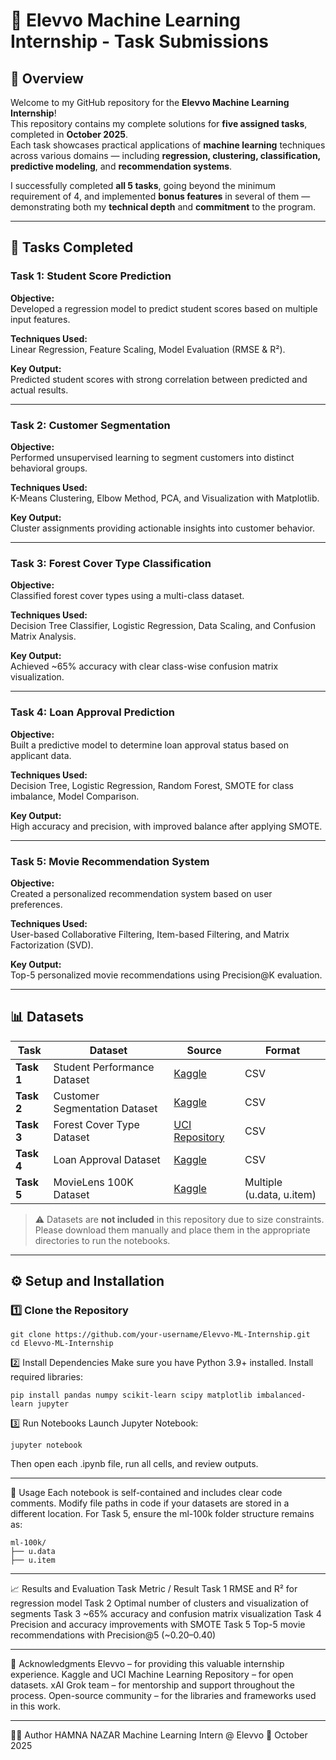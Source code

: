# 🌟 Elevvo Machine Learning Internship - Task Submissions

## 🧩 Overview
Welcome to my GitHub repository for the **Elevvo Machine Learning Internship**!  
This repository contains my complete solutions for **five assigned tasks**, completed in **October 2025**.  
Each task showcases practical applications of **machine learning** techniques across various domains — including **regression, clustering, classification, predictive modeling**, and **recommendation systems**.

I successfully completed **all 5 tasks**, going beyond the minimum requirement of 4, and implemented **bonus features** in several of them — demonstrating both my **technical depth** and **commitment** to the program.

---

## 🚀 Tasks Completed

### **Task 1: Student Score Prediction**
**Objective:**  
Developed a regression model to predict student scores based on multiple input features.  

**Techniques Used:**  
Linear Regression, Feature Scaling, Model Evaluation (RMSE & R²).  

**Key Output:**  
Predicted student scores with strong correlation between predicted and actual results.

---

### **Task 2: Customer Segmentation**
**Objective:**  
Performed unsupervised learning to segment customers into distinct behavioral groups.  

**Techniques Used:**  
K-Means Clustering, Elbow Method, PCA, and Visualization with Matplotlib.  

**Key Output:**  
Cluster assignments providing actionable insights into customer behavior.

---

### **Task 3: Forest Cover Type Classification**
**Objective:**  
Classified forest cover types using a multi-class dataset.  

**Techniques Used:**  
Decision Tree Classifier, Logistic Regression, Data Scaling, and Confusion Matrix Analysis.  

**Key Output:**  
Achieved ~65% accuracy with clear class-wise confusion matrix visualization.

---

### **Task 4: Loan Approval Prediction**
**Objective:**  
Built a predictive model to determine loan approval status based on applicant data.  

**Techniques Used:**  
Decision Tree, Logistic Regression, Random Forest, SMOTE for class imbalance, Model Comparison.  

**Key Output:**  
High accuracy and precision, with improved balance after applying SMOTE.

---

### **Task 5: Movie Recommendation System**
**Objective:**  
Created a personalized recommendation system based on user preferences.  

**Techniques Used:**  
User-based Collaborative Filtering, Item-based Filtering, and Matrix Factorization (SVD).  

**Key Output:**  
Top-5 personalized movie recommendations using Precision@K evaluation.

---

## 📊 Datasets

| Task | Dataset | Source | Format |
|------|----------|---------|---------|
| **Task 1** | Student Performance Dataset | [Kaggle](https://www.kaggle.com/datasets/whenamancodes/student-performance) | CSV |
| **Task 2** | Customer Segmentation Dataset | [Kaggle](https://www.kaggle.com/datasets/vjchoudhary7/customer-segmentation-tutorial-in-python) | CSV |
| **Task 3** | Forest Cover Type Dataset | [UCI Repository](https://archive.ics.uci.edu/ml/datasets/Covertype) | CSV |
| **Task 4** | Loan Approval Dataset | [Kaggle](https://www.kaggle.com/datasets/architsharma01/loan-approval-prediction-dataset) | CSV |
| **Task 5** | MovieLens 100K Dataset | [Kaggle](https://www.kaggle.com/datasets/prajitdatta/movielens-100k-dataset) | Multiple (u.data, u.item) |

> ⚠️ Datasets are **not included** in this repository due to size constraints.  
> Please download them manually and place them in the appropriate directories to run the notebooks.

---

## ⚙️ Setup and Installation

### 1️⃣ Clone the Repository
```
git clone https://github.com/your-username/Elevvo-ML-Internship.git
cd Elevvo-ML-Internship
```

2️⃣ Install Dependencies
Make sure you have Python 3.9+ installed.
Install required libraries:
```
pip install pandas numpy scikit-learn scipy matplotlib imbalanced-learn jupyter
```

3️⃣ Run Notebooks
Launch Jupyter Notebook:
```
jupyter notebook
```
Then open each .ipynb file, run all cells, and review outputs.

---

🧠 Usage
Each notebook is self-contained and includes clear code comments.
Modify file paths in code if your datasets are stored in a different location.
For Task 5, ensure the ml-100k folder structure remains as:
```
ml-100k/
├── u.data
├── u.item
```
---

📈 Results and Evaluation
Task	Metric / Result
Task 1	RMSE and R² for regression model
Task 2	Optimal number of clusters and visualization of segments
Task 3	~65% accuracy and confusion matrix visualization
Task 4	Precision and accuracy improvements with SMOTE
Task 5	Top-5 movie recommendations with Precision@5 (~0.20–0.40)

---

🙏 Acknowledgments
Elevvo – for providing this valuable internship experience.
Kaggle and UCI Machine Learning Repository – for open datasets.
xAI Grok team – for mentorship and support throughout the process.
Open-source community – for the libraries and frameworks used in this work.

---

👩‍💻 Author
HAMNA NAZAR
Machine Learning Intern @ Elevvo
📅 October 2025
